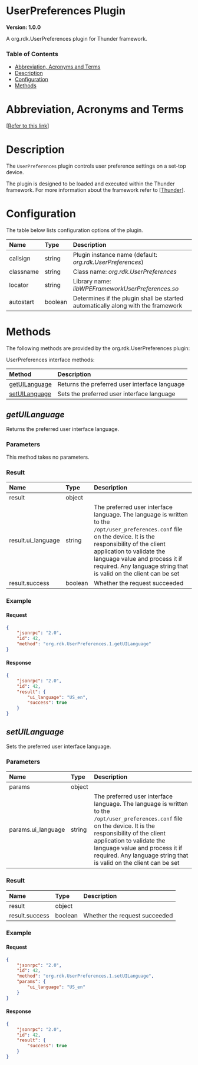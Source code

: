 <!-- Generated automatically, DO NOT EDIT! -->
<a name="UserPreferences_Plugin"></a>
# UserPreferences Plugin

**Version: 1.0.0**

A org.rdk.UserPreferences plugin for Thunder framework.

### Table of Contents

- [Abbreviation, Acronyms and Terms](#Abbreviation,_Acronyms_and_Terms)
- [Description](#Description)
- [Configuration](#Configuration)
- [Methods](#Methods)

<a name="Abbreviation,_Acronyms_and_Terms"></a>
# Abbreviation, Acronyms and Terms

[[Refer to this link](userguide/scope.md)]

<a name="Description"></a>
# Description

The `UserPreferences` plugin controls user preference settings on a set-top device.

The plugin is designed to be loaded and executed within the Thunder framework. For more information about the framework refer to [[Thunder](#Thunder)].

<a name="Configuration"></a>
# Configuration

The table below lists configuration options of the plugin.

| Name | Type | Description |
| :-------- | :-------- | :-------- |
| callsign | string | Plugin instance name (default: *org.rdk.UserPreferences*) |
| classname | string | Class name: *org.rdk.UserPreferences* |
| locator | string | Library name: *libWPEFrameworkUserPreferences.so* |
| autostart | boolean | Determines if the plugin shall be started automatically along with the framework |

<a name="Methods"></a>
# Methods

The following methods are provided by the org.rdk.UserPreferences plugin:

UserPreferences interface methods:

| Method | Description |
| :-------- | :-------- |
| [getUILanguage](#getUILanguage) | Returns the preferred user interface language |
| [setUILanguage](#setUILanguage) | Sets the preferred user interface language |


<a name="getUILanguage"></a>
## *getUILanguage*

Returns the preferred user interface language.

### Parameters

This method takes no parameters.

### Result

| Name | Type | Description |
| :-------- | :-------- | :-------- |
| result | object |  |
| result.ui_language | string | The preferred user interface language. The language is written to the `/opt/user_preferences.conf` file on the device. It is the responsibility of the client application to validate the language value and process it if required. Any language string that is valid on the client can be set |
| result.success | boolean | Whether the request succeeded |

### Example

#### Request

```json
{
    "jsonrpc": "2.0",
    "id": 42,
    "method": "org.rdk.UserPreferences.1.getUILanguage"
}
```

#### Response

```json
{
    "jsonrpc": "2.0",
    "id": 42,
    "result": {
        "ui_language": "US_en",
        "success": true
    }
}
```

<a name="setUILanguage"></a>
## *setUILanguage*

Sets the preferred user interface language.

### Parameters

| Name | Type | Description |
| :-------- | :-------- | :-------- |
| params | object |  |
| params.ui_language | string | The preferred user interface language. The language is written to the `/opt/user_preferences.conf` file on the device. It is the responsibility of the client application to validate the language value and process it if required. Any language string that is valid on the client can be set |

### Result

| Name | Type | Description |
| :-------- | :-------- | :-------- |
| result | object |  |
| result.success | boolean | Whether the request succeeded |

### Example

#### Request

```json
{
    "jsonrpc": "2.0",
    "id": 42,
    "method": "org.rdk.UserPreferences.1.setUILanguage",
    "params": {
        "ui_language": "US_en"
    }
}
```

#### Response

```json
{
    "jsonrpc": "2.0",
    "id": 42,
    "result": {
        "success": true
    }
}
```


